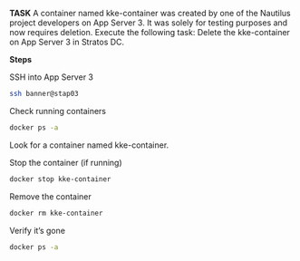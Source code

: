 **TASK**
A container named kke-container was created by one of the Nautilus project developers on App Server 3. It was solely for testing purposes and now requires deletion. Execute the following task: Delete the kke-container on App Server 3 in Stratos DC.

**Steps**

SSH into App Server 3

```bash
ssh banner@stap03
```

Check running containers

```bash
docker ps -a
```

Look for a container named kke-container.

Stop the container (if running)

```bash
docker stop kke-container
```

Remove the container

```bash
docker rm kke-container
```

Verify it’s gone

```bash
docker ps -a
```
